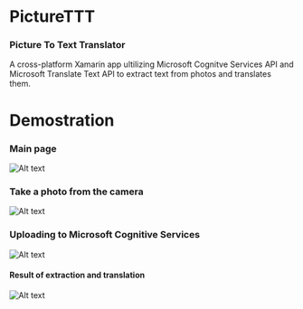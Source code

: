 # PictureTTT
### Picture To Text Translator
A cross-platform Xamarin app ultilizing Microsoft Cognitve Services API and Microsoft Translate Text API to extract text from photos and translates them.

# Demostration
### Main page
![Alt text](https://github.com/shurui-li/PictureTTT/screenshots/main.PNG?raw=true "Photo Page")
### Take a photo from the camera
![Alt text](https://github.com/shurui-li/PictureTTT/screenshots/camera.PNG?raw=true "Taking an image")
### Uploading to Microsoft Cognitive Services
![Alt text](https://github.com/shurui-li/PictureTTT/screenshots/upload.PNG?raw=true "Uploading image")
#### Result of extraction and translation
![Alt text](https://github.com/shurui-li/PictureTTT/screenshots/result.PNG?raw=true "Result")

